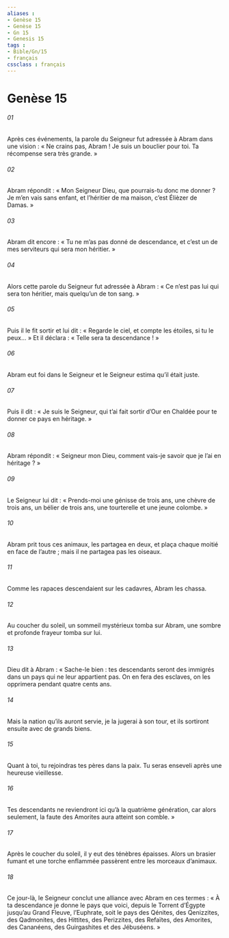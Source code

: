 ```yaml
---
aliases : 
- Genèse 15
- Genèse 15
- Gn 15
- Genesis 15
tags : 
- Bible/Gn/15
- français
cssclass : français
---
```


# Genèse 15

###### 01
Après ces événements, la parole du Seigneur fut adressée à Abram dans une vision : « Ne crains pas, Abram ! Je suis un bouclier pour toi. Ta récompense sera très grande. »
###### 02
Abram répondit : « Mon Seigneur Dieu, que pourrais-tu donc me donner ? Je m’en vais sans enfant, et l’héritier de ma maison, c’est Élièzer de Damas. »
###### 03
Abram dit encore : « Tu ne m’as pas donné de descendance, et c’est un de mes serviteurs qui sera mon héritier. »
###### 04
Alors cette parole du Seigneur fut adressée à Abram : « Ce n’est pas lui qui sera ton héritier, mais quelqu’un de ton sang. »
###### 05
Puis il le fit sortir et lui dit : « Regarde le ciel, et compte les étoiles, si tu le peux… » Et il déclara : « Telle sera ta descendance ! »
###### 06
Abram eut foi dans le Seigneur et le Seigneur estima qu’il était juste.
###### 07
Puis il dit : « Je suis le Seigneur, qui t’ai fait sortir d’Our en Chaldée pour te donner ce pays en héritage. »
###### 08
Abram répondit : « Seigneur mon Dieu, comment vais-je savoir que je l’ai en héritage ? »
###### 09
Le Seigneur lui dit : « Prends-moi une génisse de trois ans, une chèvre de trois ans, un bélier de trois ans, une tourterelle et une jeune colombe. »
###### 10
Abram prit tous ces animaux, les partagea en deux, et plaça chaque moitié en face de l’autre ; mais il ne partagea pas les oiseaux.
###### 11
Comme les rapaces descendaient sur les cadavres, Abram les chassa.
###### 12
Au coucher du soleil, un sommeil mystérieux tomba sur Abram, une sombre et profonde frayeur tomba sur lui.
###### 13
Dieu dit à Abram : « Sache-le bien : tes descendants seront des immigrés dans un pays qui ne leur appartient pas. On en fera des esclaves, on les opprimera pendant quatre cents ans.
###### 14
Mais la nation qu’ils auront servie, je la jugerai à son tour, et ils sortiront ensuite avec de grands biens.
###### 15
Quant à toi, tu rejoindras tes pères dans la paix. Tu seras enseveli après une heureuse vieillesse.
###### 16
Tes descendants ne reviendront ici qu’à la quatrième génération, car alors seulement, la faute des Amorites aura atteint son comble. »
###### 17
Après le coucher du soleil, il y eut des ténèbres épaisses. Alors un brasier fumant et une torche enflammée passèrent entre les morceaux d’animaux.
###### 18
Ce jour-là, le Seigneur conclut une alliance avec Abram en ces termes :
« À ta descendance
je donne le pays que voici,
depuis le Torrent d’Égypte jusqu’au Grand Fleuve, l’Euphrate, soit le pays des Qénites, des Qenizzites, des Qadmonites, des Hittites, des Perizzites, des Refaïtes, des Amorites, des Cananéens, des Guirgashites et des Jébuséens. »

